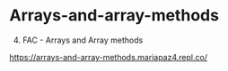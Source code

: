 # Arrays-and-array-methods
4. FAC - Arrays and Array methods <br>

https://arrays-and-array-methods.mariapaz4.repl.co/
